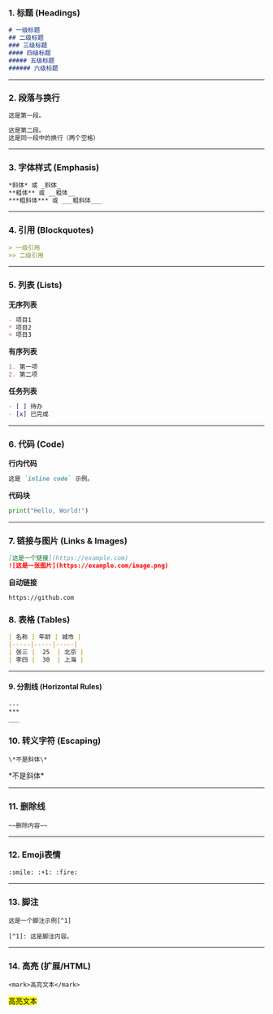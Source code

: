 <!--
本文描述内容：github支持的markdown语法规则
本文归属项目：`OpenNotes`
本文修订状态：定稿
-->

### 1. 标题 (Headings)

```markdown
# 一级标题
## 二级标题
### 三级标题
#### 四级标题
##### 五级标题
###### 六级标题
```

---

### 2. 段落与换行

```markdown
这是第一段。

这是第二段。  
这是同一段中的换行（两个空格）
```

---

### 3. 字体样式 (Emphasis)

```markdown
*斜体* 或 _斜体_  
**粗体** 或 __粗体__  
***粗斜体*** 或 ___粗斜体___
```

---

### 4. 引用 (Blockquotes)

```markdown
> 一级引用
>> 二级引用
```

---

### 5. 列表 (Lists)

**无序列表**

```markdown
- 项目1
* 项目2
+ 项目3
```

**有序列表**

```markdown
1. 第一项
2. 第二项
```

**任务列表**

```markdown
- [ ] 待办
- [x] 已完成
```

---

### 6. 代码 (Code)

**行内代码**

```markdown
这是 `inline code` 示例。
```

**代码块**

```python
print("Hello, World!")
```

---

### 7. 链接与图片 (Links & Images)

```markdown
[这是一个链接](https://example.com)  
![这是一张图片](https://example.com/image.png)
```

**自动链接**

```
https://github.com
```

### 8. 表格 (Tables)

```markdown
| 名称 | 年龄 | 城市 |
|-----|-----|-----|
| 张三 |  25  | 北京 |
| 李四 |  30  | 上海 |
```

---

#### 9. 分割线 (Horizontal Rules)

```
---
***
___
```

### 10. 转义字符 (Escaping)

```
\*不是斜体\*
```

\*不是斜体\*

---

### 11. 删除线

```
~~删除内容~~
```

---

### 12. Emoji表情

```
:smile: :+1: :fire:
```

---

### 13. 脚注

```
这是一个脚注示例[^1]

[^1]: 这是脚注内容。
```

---

### 14. 高亮 (扩展/HTML)

```
<mark>高亮文本</mark>
```

<mark>高亮文本</mark>
